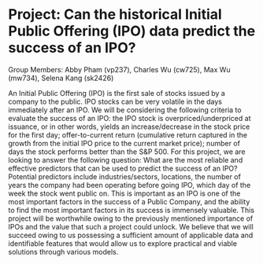 # Project: Can the historical Initial Public Offering (IPO) data predict the success of an IPO?
Group Members: Abby Pham (vp237), Charles Wu (cw725), Max Wu (mw734), Selena Kang (sk2426)

An Initial Public Offering (IPO) is the first sale of stocks issued by a company to the public. IPO stocks can be very volatile in the days immediately after an IPO. We will be considering the following criteria to evaluate the success of an IPO: the IPO stock is overpriced/underpriced at issuance, or in other words, yields an increase/decrease in the stock price for the first day; offer-to-current return (cumulative return captured in the growth from the initial IPO price to the current market price); number of days the stock performs better than the S&P 500. For this project, we are looking to answer the following question:
What are the most reliable and effective predictors that can be used to predict the success of an IPO? Potential predictors include industries/sectors, locations, the number of years the company had been operating before going IPO, which day of the week the stock went public on. 
This is important as an IPO is one of the most important factors in the success of a Public Company, and the ability to find the most important factors in its success is immensely valuable. This project will be worthwhile owing to the previously mentioned importance of IPOs and the value that such a project could unlock. We believe that we will succeed owing to us possessing a sufficient amount of applicable data and identifiable features that would allow us to explore practical and viable solutions through various models.
